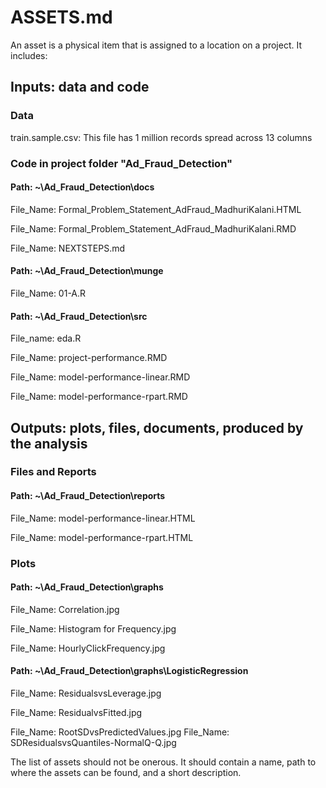 # ASSETS.md

An asset is a physical item that is assigned to a location on a project. It includes:

## Inputs: data and code 

### Data
train.sample.csv: This file has 1 million records spread across 13 columns

### Code in project folder "Ad_Fraud_Detection"

#### Path: ~\Ad_Fraud_Detection\docs

File_Name: Formal_Problem_Statement_AdFraud_MadhuriKalani.HTML

File_Name: Formal_Problem_Statement_AdFraud_MadhuriKalani.RMD

File_Name: NEXTSTEPS.md

#### Path: ~\Ad_Fraud_Detection\munge

File_Name: 01-A.R

#### Path: ~\Ad_Fraud_Detection\src

File_name: eda.R

File_Name: project-performance.RMD

File_Name: model-performance-linear.RMD

File_Name: model-performance-rpart.RMD

## Outputs: plots, files, documents, produced by the analysis

### Files and Reports

#### Path: ~\Ad_Fraud_Detection\reports

File_Name: model-performance-linear.HTML

File_Name: model-performance-rpart.HTML

### Plots

#### Path: ~\Ad_Fraud_Detection\graphs

File_Name: Correlation.jpg

File_Name: Histogram for Frequency.jpg

File_Name: HourlyClickFrequency.jpg

#### Path: ~\Ad_Fraud_Detection\graphs\LogisticRegression

File_Name: ResidualsvsLeverage.jpg

File_Name: ResidualvsFitted.jpg

File_Name: RootSDvsPredictedValues.jpg
File_Name: SDResidualsvsQuantiles-NormalQ-Q.jpg

The list of assets should not be onerous. It should contain a name, path to where the assets can be found, and a short description. 

